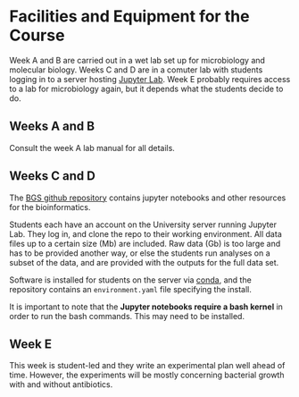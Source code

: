 # Facilities and Equipment for the Course

Week A and B are carried out in a wet lab set up for microbiology and molecular biology. Weeks C and D are in a comuter lab with students logging in to a server hosting [Jupyter Lab](https://jupyter.org/). Week E probably requires access to a lab for microbiology again, but it depends what the students decide to do.

## Weeks A and B

Consult the week A lab manual for all details. 

## Weeks C and D

The [BGS github repository](https://github.com/davelunt/BGS) contains jupyter notebooks and other resources for the bioinformatics.

Students each have an account on the University server running Jupyter Lab. They log in, and clone the repo to their working environment. All data files up to a certain size (Mb) are included. Raw data (Gb) is too large and has to be provided another way, or else the students run analyses on a subset of the data, and are provided with the outputs for the full data set.

Software is installed for students on the server via [conda](https://docs.conda.io/projects/conda/en/latest/index.html), and the repository contains an `environment.yaml` file specifying the install.

It is important to note that the **Jupyter notebooks require a bash kernel** in order to run the bash commands. This may need to be installed.

## Week E

This week is student-led and they write an experimental plan well ahead of time. However, the experiments will be mostly concerning bacterial growth with and without antibiotics.
